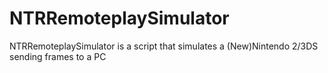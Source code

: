 # NTRRemoteplaySimulator
NTRRemoteplaySimulator is a script that simulates a (New)Nintendo 2/3DS sending frames to a PC

